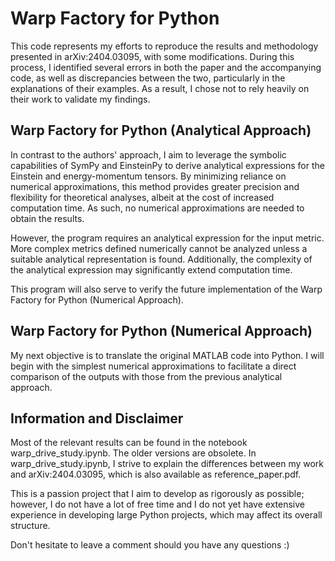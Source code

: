 # Warp Factory for Python
This code represents my efforts to reproduce the results and methodology presented in arXiv:2404.03095, with some modifications. During this process, I identified several errors in both the paper and the accompanying code, as well as discrepancies between the two, particularly in the explanations of their examples. As a result, I chose not to rely heavily on their work to validate my findings.

## Warp Factory for Python (Analytical Approach)
In contrast to the authors' approach, I aim to leverage the symbolic capabilities of SymPy and EinsteinPy to derive analytical expressions for the Einstein and energy-momentum tensors. By minimizing reliance on numerical approximations, this method provides greater precision and flexibility for theoretical analyses, albeit at the cost of increased computation time. As such, no numerical approximations are needed to obtain the results.

However, the program requires an analytical expression for the input metric. More complex metrics defined numerically cannot be analyzed unless a suitable analytical representation is found. Additionally, the complexity of the analytical expression may significantly extend computation time.

This program will also serve to verify the future implementation of the Warp Factory for Python (Numerical Approach).

## Warp Factory for Python (Numerical Approach)
My next objective is to translate the original MATLAB code into Python. I will begin with the simplest numerical approximations to facilitate a direct comparison of the outputs with those from the previous analytical approach.

## Information and Disclaimer
Most of the relevant results can be found in the notebook warp_drive_study.ipynb. The older versions are obsolete. In warp_drive_study.ipynb, I strive to explain the differences between my work and arXiv:2404.03095, which is also available as reference_paper.pdf.

This is a passion project that I aim to develop as rigorously as possible; however, I do not have a lot of free time and I do not yet have extensive experience in developing large Python projects, which may affect its overall structure. 

Don't hesitate to leave a comment should you have any questions :) 
